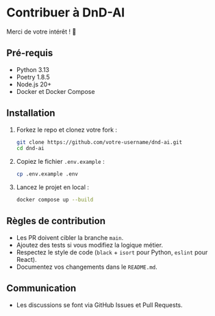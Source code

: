 
# Contribuer à DnD-AI

Merci de votre intérêt ! 🚀

## Pré-requis
- Python 3.13
- Poetry 1.8.5
- Node.js 20+
- Docker et Docker Compose

## Installation

1. Forkez le repo et clonez votre fork :
   ```bash
   git clone https://github.com/votre-username/dnd-ai.git
   cd dnd-ai
    ````

2. Copiez le fichier `.env.example` :

   ```bash
   cp .env.example .env
   ```

3. Lancez le projet en local :

   ```bash
   docker compose up --build
   ```

## Règles de contribution

* Les PR doivent cibler la branche `main`.
* Ajoutez des tests si vous modifiez la logique métier.
* Respectez le style de code (`black` + `isort` pour Python, `eslint` pour React).
* Documentez vos changements dans le `README.md`.

## Communication

* Les discussions se font via GitHub Issues et Pull Requests.
